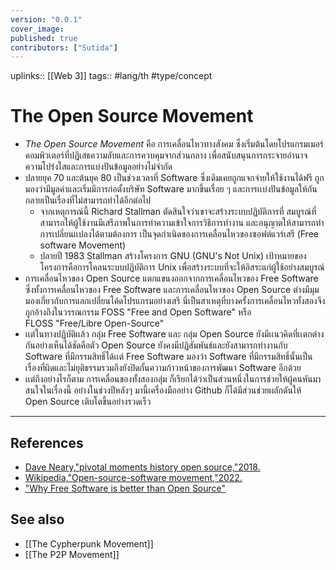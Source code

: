 ```yaml
---
version: "0.0.1"
cover_image:
published: true
contributors: ["Sutida"]
---
```

uplinks:: [[Web 3]]
tags:: #lang/th #type/concept

# The Open Source Movement
- *The Open Source Movement* คือ การเคลื่อนไหวทางสังคม ซึ่งเริ่มต้นโดยโปรแกรมเมอร์คอมพิวเตอร์ที่ปฏิเสธความลับและการควบคุมจากส่วนกลาง เพื่อสนับสนุนการกระจายอำนาจ ความโปร่งใสและการแบ่งปันข้อมูลอย่างไม่จำกัด
- ปลายยุค 70 และต้นยุค  80 เป็นช่วงเวลาที่ Software ซึ่งเดิมเคยถูกแจกจ่ายให้ใช้งานได้ฟรี ถูกมองว่ามีมูลค่าและเริ่มมีการก่อตั้งบริษัท Software มากขึ้นเรื่อย ๆ และการเเบ่งปันข้อมูลให้กันกลายเป็นเรื่องที่ไม่สามารถทำได้อีกต่อไป
	- จากเหตุการณ์นี้ Richard Stallman ตัดสินใจว่าเขาจะสร้างระบบปฏิบัติการที่ สมบูรณ์ที่สามารถให้ผู้ใช้งานมีเสรีภาพในการทำความเข้าใจการวิธีการทำงาน และอนุญาตให้สามารถทำการเปลี่ยนเเปลงได้ตามต้องการ เป็นจุดกำเนิดของการเคลื่อนไหวของซอฟต์แวร์เสรี (Free software Movement)
	-  ปลายปี 1983 Stallman สร้างโครงการ GNU (GNU's Not Unix) เป้าหมายของโครงการคือการโคลนระบบปฏิบัติการ Unix เพื่อสร้างระบบที่จะให้อิสระแก่ผู้ใช้อย่างสมบูรณ์
- การเคลื่อนไหวของ Open Source  แตกแขนงออกจากการเคลื่อนไหวของ Free Software ซึ่งทั้งการเคลื่อนไหวของ Free Software และการเคลื่อนไหวของ Open Source ต่างมีมุมมองเกี่ยวกับการแลกเปลี่ยนโค้ดโปรแกรมอย่างเสรี นี่เป็นสาเหตุที่บางครั้งการเคลื่อนไหวทั้งสองจึงถูกอ้างถึงในวรรณกรรม  FOSS  "Free and Open Software" หรือ FLOSS "Free/Libre Open-Source"
- เเต่ในทางปฏิบัติเเล้ว กลุ่ม Free Software และ กลุ่ม Open Source ยังมีเเนวคิดที่เเตกต่างกันอย่างเห็นได้ชัดคือตัว Open Source   ยังคงมีปฏิสัมพันธ์และยังสามารถทำงานกับ Software ที่มีกรรมสิทธิ์ได้เเต่ Free Software มองว่า Software ที่มีกรรมสิทธิ์นั้นเป็นเรื่องที่ผิดและไม่ยุติธรรมรวมถึงยังปิดกั้นความก้าวหน้าของการพัฒนา Software อีกด้วย 
- เเต่ถึงอย่างไรก็ตาม การเคลื่อนของทั้งสองกลุ่ม ก็เรียกได้ว่าเป็นส่วนหนึ่งในการช่วยให้ผู้คนหันมาสนใจในเรื่องนี้ อย่างในช่วงปีหลังๆ มานี้เครื่องมืออย่าง Github ก็ได้มีส่วนช่วยผลักดันให้ Open Source เติบโตขึ้นอย่างรวดเร็ว

---
## References
- [Dave Neary,"pivotal moments history open source,"2018.](https://opensource.com/article/18/2/pivotal-moments-history-open-source)
- [Wikipedia,"Open-source-software movement,"2022.](https://en.wikipedia.org/wiki/Open-source-software_movement)
- ["Why Free Software is better than Open Source"](https://www.gnu.org/philosophy/free-software-for-freedom.h)
## See also
- [[The Cypherpunk Movement]]
- [[The P2P Movement]]
